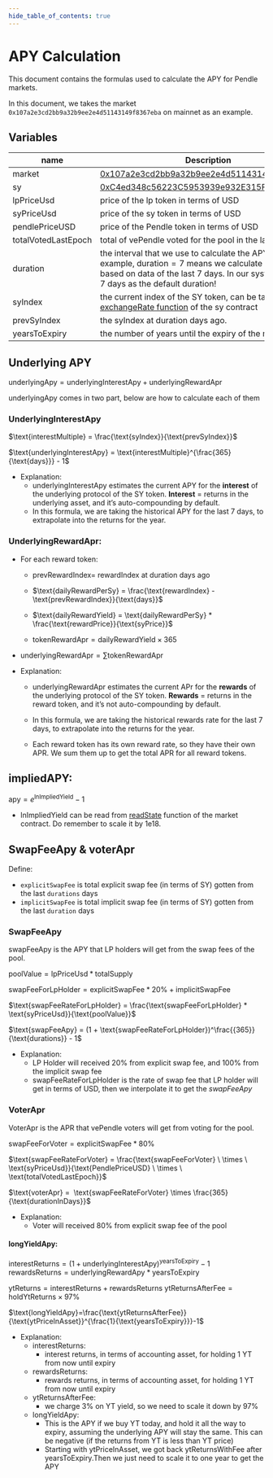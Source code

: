 ```yaml
---
hide_table_of_contents: true
---
```


# APY Calculation

This document contains the formulas used to calculate the APY for Pendle markets.

In this document, we takes the market `0x107a2e3cd2bb9a32b9ee2e4d51143149f8367eba` on mainnet as an example.


## **Variables**

| name                  | Description                                                                                                                                                                                 |
|-----------------------|---------------------------------------------------------------------------------------------------------------------------------------------------------------------------------------------|
|        $\text{market}$       |                                    [0x107a2e3cd2bb9a32b9ee2e4d51143149f8367eba](https://etherscan.io/address/0x107a2e3cd2bb9a32b9ee2e4d51143149f8367eba)                                    |
|          $\text{sy}$         |                                    [0xC4ed348c56223C5953939e932E315F9d72Cd83fF](https://etherscan.io/address/0xC4ed348c56223C5953939e932E315F9d72Cd83fF)                                    |
| $\text{lpPriceUsd}$          | price of the lp token in terms of USD                                                                                                                                                       |
| $\text{syPriceUsd}$          | price of the sy token in terms of USD                                                                                                                                                       |
| $\text{pendlePriceUSD}$      | price of the Pendle token in terms of USD                                                                                                                                                   |
| $\text{totalVotedLastEpoch}$ | total of vePendle voted for the pool in the last epoch                                                                                                                                      |
| $\text{duration}$            | the interval that we use to calculate the APY. For example, $\text{duration}=7$ means we calculate the APY based on data of the last 7 days. In our system, we use 7 days as the default duration! |
| $\text{syIndex}$             | the current index of the SY token, can be taken from [exchangeRate function](https://etherscan.io/address/0xC4ed348c56223C5953939e932E315F9d72Cd83fF#readContract#F9) of the sy contract    |
| $\text{prevSyIndex}$         | the $\text{syIndex}$ at $\text{duration}$ days ago.                                                                                                                                                       |
| $\text{yearsToExpiry}$       | the number of years until the expiry of the market.                                                                                                                                         |


## Underlying APY

$\text{underlyingApy} = \text{underlyingInterestApy} + \text{underlyingRewardApr}$

$\text{underlyingApy}$ comes in two part, below are how to calculate each of them


### **UnderlyingInterestApy**
$\text{interestMultiple} = \frac{\text{syIndex}}{\text{prevSyIndex}}$

$\text{underlyingInterestApy} = \text{interestMultiple}^{\frac{365}{\text{days}}} - 1$

- Explanation:
    - $\text{underlyingInterestApy}$ estimates the current APY for the **interest** of the underlying protocol of the SY token. **Interest** = returns in the underlying asset, and it’s auto-compounding by default.
    - In this formula, we are taking the historical APY for the last 7 days, to extrapolate into the returns for the year.

### **UnderlyingRewardApr:**

- For each reward token:

    - $\text{prevRewardIndex} =$  $\text{rewardIndex}$ at $\text{duration}$ days ago
    - $\text{dailyRewardPerSy} = \frac{\text{rewardIndex} - \text{prevRewardIndex}}{\text{days}}$

    - $\text{dailyRewardYield} = \text{dailyRewardPerSy} * \frac{\text{rewardPrice}}{\text{syPrice}}$

    - $\text{tokenRewardApr} = \text{dailyRewardYield} \times 365$

- $\text{underlyingRewardApr} = \sum \text{tokenRewardApr}$

- Explanation:
    - $\text{underlyingRewardApr}$ estimates the current APr for the **rewards** of the underlying protocol of the SY token. **Rewards** = returns in the reward token, and it’s not auto-compounding by default.

    - In this formula, we are taking the historical rewards rate for the last 7 days, to extrapolate into the returns for the year.
    - Each reward token has its own reward rate, so they have their own APR. We sum them up to get the total APR for all reward tokens.


## **impliedAPY:**
$\text{apy} = e^{\text{lnImpliedYield}} - 1$

- $\text{lnImpliedYield}$ can be read from [readState](https://etherscan.io/address/0x107a2e3cd2bb9a32b9ee2e4d51143149f8367eba#readContract#F18) function of the market contract. Do remember to scale it by 1e18.


## **SwapFeeApy & voterApr**
Define:

- `explicitSwapFee` is total explicit swap fee (in terms of SY) gotten from the last `durations` days
- `implicitSwapFee` is total implicit swap fee (in terms of SY) gotten from the last `duration` days

### SwapFeeApy
$\text{swapFeeApy}$ is the APY that LP holders will get from the swap fees of the pool.

$\text{poolValue} = \text{lpPriceUsd} * \text{totalSupply}$

$\text{swapFeeForLpHolder} = \text{explicitSwapFee} * 20\% + \text{implicitSwapFee}$



$\text{swapFeeRateForLpHolder} = \frac{\text{swapFeeForLpHolder} * \text{syPriceUsd}}{\text{poolValue}}$

$\text{swapFeeApy} = (1 + \text{swapFeeRateForLpHolder})^\frac{{365}}{\text{durations}} - 1$


- Explanation:
    - LP Holder will received 20% from explicit swap fee, and 100% from the implicit swap fee
    - $\text{swapFeeRateForLpHolder}$ is the rate of swap fee that LP holder will get in terms of USD, then we interpolate it to get the $swapFeeApy$

### VoterApr
$\text{VoterApr}$ is the APR that vePendle voters will get from voting for the pool.

$\text{swapFeeForVoter} = \text{explicitSwapFee} * 80\%$

$\text{swapFeeRateForVoter} = \frac{\text{swapFeeForVoter} \ \times \  \text{syPriceUsd}}{\text{PendlePriceUSD} \ \times \ \text{totalVotedLastEpoch}}$

$\text{voterApr} =  \text{swapFeeRateForVoter} \times \frac{365}{\text{durationInDays}}$


- Explanation:
    - Voter will received 80% from explicit swap fee of the pool


#### longYieldApy:

$\text{interestReturns} = (1+\text{underlyingInterestApy})^{\text{yearsToExpiry}} - 1$
$\text{rewardsReturns} = \text{underlyingRewardApy} * \text{yearsToExpiry}$


$\text{ytReturns} = \text{interestReturns} + \text{rewardsReturns}$
$\text{ytReturnsAfterFee} = \text{holdYtReturns} \times 97\%$

$\text{longYieldApy}=\frac{\text{ytReturnsAfterFee}}{\text{ytPriceInAsset}}^{\frac{1}{\text{yearsToExpiry}}}-1$

- Explanation:
    - $\text{interestReturns}$:
        - interest returns, in terms of accounting asset, for holding 1 YT from now until expiry
    - $\text{rewardsReturns}$:
        - rewards returns, in terms of accounting asset, for holding 1 YT from now until expiry
    - $\text{ytReturnsAfterFee}$:
        - we charge 3% on YT yield, so we need to scale it down by 97%
    - $\text{longYieldApy}$:
        - This is the APY if we buy YT today, and hold it all the way to expiry, assuming the underlying APY will stay the same. This can be negative (if the returns from YT is less than YT price)
        - Starting with $\text{ytPriceInAsset}$, we got back $\text{ytReturnsWithFee}$ after $\text{yearsToExpiry}$.Then we just need to scale it to one year to get the APY

